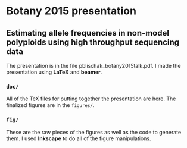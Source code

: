 # Botany 2015 presentation

## Estimating allele frequencies in non-model polyploids using high throughput sequencing data

The presentation is in the file pblischak_botany2015talk.pdf. I made the presentation using **LaTeX** and **beamer**. 

### `doc/`

All of the TeX files for putting together the presentation are here. The finalized figures are in the `figures/`.

### `fig/`

These are the raw pieces of the figures as well as the code to generate them. I used **Inkscape** to do all of the figure manipulations.